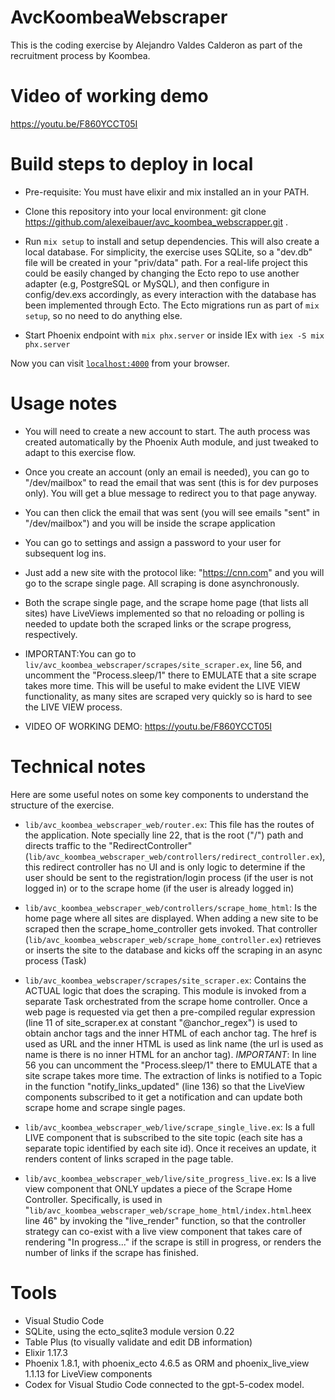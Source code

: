 # AvcKoombeaWebscraper

This is the coding exercise by Alejandro Valdes Calderon as part of the recruitment process by Koombea.

# Video of working demo

https://youtu.be/F860YCCT05I

# Build steps to deploy in local

* Pre-requisite: You must have elixir and mix installed an in your PATH.

* Clone this repository into your local environment: git clone https://github.com/alexeibauer/avc_koombea_webscrapper.git .

* Run `mix setup` to install and setup dependencies. This will also create a local database. For simplicity, the exercise uses SQLite, so a "dev.db" file will be created in your "priv/data" path. For a real-life project this could be easily changed by changing the Ecto repo to use another adapter (e.g, PostgreSQL or MySQL), and then configure in config/dev.exs accordingly, as every interaction with the database has been implemented through Ecto. The Ecto migrations run as part of `mix setup`, so no need to do anything else.

* Start Phoenix endpoint with `mix phx.server` or inside IEx with `iex -S mix phx.server`

Now you can visit [`localhost:4000`](http://localhost:4000) from your browser.


# Usage notes

* You will need to create a new account to start. The auth process was created automatically by the Phoenix Auth module, and just tweaked to adapt to this exercise flow.

* Once you create an account (only an email is needed), you can go to "/dev/mailbox" to read the email that was sent (this is for dev purposes only). You will get a blue message to redirect you to that page anyway.

* You can then click the email that was sent (you will see emails "sent" in "/dev/mailbox") and you will be inside the scrape application

* You can go to settings and assign a password to your user for subsequent log ins.

* Just add a new site with the protocol like: "https://cnn.com" and you will go to the scrape single page. All scraping is done asynchronously.

* Both the scrape single page, and the scrape home page (that lists all sites) have LiveViews implemented so that no reloading or polling is needed to update both the scraped links or the scrape progress, respectively.

* IMPORTANT:You can go to `liv/avc_koombea_webscraper/scrapes/site_scraper.ex`, line 56, and uncomment the "Process.sleep/1" there to EMULATE that a site scrape takes more time. This will be useful to make evident the LIVE VIEW functionality, as many sites are scraped very quickly so is hard to see the LIVE VIEW process.

* VIDEO OF WORKING DEMO: https://youtu.be/F860YCCT05I

# Technical notes

Here are some useful notes on some key components to understand the structure of the exercise.

* `lib/avc_koombea_webscraper_web/router.ex`: This file has the routes of the application. Note specially line 22, that is the root ("/") path and directs traffic to the "RedirectController" (`lib/avc_koombea_webscraper_web/controllers/redirect_controller.ex`), this redirect controller has no UI and is only logic to determine if the user should be sent to the registration/login process (if the user is not logged in) or to the scrape home (if the user is already logged in)

* `lib/avc_koombea_webscraper_web/controllers/scrape_home_html`: Is the home page where all sites are displayed. When adding a new site to be scraped then the scrape_home_controller gets invoked. That controller (`lib/avc_koombea_webscraper_web/scrape_home_controller.ex`) retrieves or inserts the site to the database and kicks off the scraping in an async process (Task)

* `lib/avc_koombea_webscraper/scrapes/site_scraper.ex`: Contains the ACTUAL logic that does the scraping. This module is invoked from a separate Task orchestrated from the scrape home controller. Once a web page is requested via get then a pre-compiled regular expression (line 11 of site_scraper.ex at constant "@anchor_regex") is used to obtain anchor tags and the inner HTML of each anchor tag. The href is used as URL and the inner HTML is used as link name (the url is used as name is there is no inner HTML for an anchor tag). *IMPORTANT*: In line 56 you can uncomment the "Process.sleep/1" there to EMULATE that a site scrape takes more time. The extraction of links is notified to a Topic in the function "notify_links_updated" (line 136) so that the LiveView components subscribed to it get a notification and can update both scrape home and scrape single pages.

* `lib/avc_koombea_webscraper_web/live/scrape_single_live.ex`: Is a full LIVE component that is subscribed to the site topic (each site has a separate topic identified by each site id). Once it receives an update, it renders content of links scraped in the page table.

* `lib/avc_koombea_webscraper_web/live/site_progress_live.ex`: Is a live view component that ONLY updates a piece of the Scrape Home Controller. Specifically, is used in "`lib/avc_koombea_webscraper_web/scrape_home_html/index.html`.heex line 46" by invoking the "live_render" function, so that the controller strategy can co-exist with a live view component that takes care of rendering "In progress..." if the scrape is still in progress, or renders the number of links if the scrape has finished.

# Tools

- Visual Studio Code
- SQLite, using the ecto_sqlite3 module version 0.22
- Table Plus (to visually validate and edit DB information)
- Elixir 1.17.3
- Phoenix 1.8.1, with phoenix_ecto 4.6.5 as ORM and phoenix_live_view 1.1.13 for LiveView components
- Codex for Visual Studio Code connected to the gpt-5-codex model. 